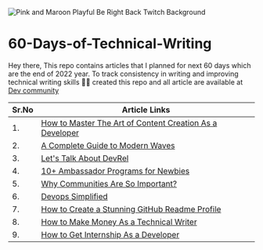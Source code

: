 
![Pink and Maroon Playful Be Right Back Twitch Background](https://user-images.githubusercontent.com/59861179/198283298-19983963-7abc-4bd7-b2db-ec0f84b28be0.png)

# 60-Days-of-Technical-Writing

Hey there,
This repo contains articles that I planned for next 60 days which are the end of 2022 year. To track consistency in writing and improving technical writing skills ✍🏻 created this repo and all article are available at [Dev community](https://patilganesh1010.hashnode.dev/)

| Sr.No  | Article Links |
| ------------- | ------------- |
| 1.  | [How to Master The Art of Content Creation As a Developer](https://patilganesh1010.hashnode.dev/how-to-master-the-art-of-content-creation-as-a-developer)  |
| 2.  | [A Complete Guide to Modern Waves](https://patilganesh1010.hashnode.dev/a-complete-guide-to-modern-waves)  |
| 3.  | [Let's Talk About DevRel](https://patilganesh1010.hashnode.dev/lets-talk-about-devrel)  |
| 4.  | [10+ Ambassador Programs for Newbies](https://patilganesh1010.hashnode.dev/10-ambassador-programs-for-newbies)  |
| 5.  | [Why Communities Are So Important?](https://patilganesh1010.hashnode.dev/why-communities-are-so-important)  |
| 6.  | [Devops Simplified](https://dev.to/patilganesh1010/devops-simplified-j12)  |
| 7.  | [How to Create a Stunning GitHub Readme Profile](https://patilganesh1010.hashnode.dev/how-to-create-a-stunning-github-readme-profile)  |
| 8.  | [How to Make Money As a Technical Writer](https://patilganesh1010.hashnode.dev/a-complete-guide-to-make-money-as-a-technical-writer)  |
| 9.  | [How to Get Internship As a Developer](https://patilganesh1010.hashnode.dev/right-approach-to-get-internship-as-a-developer)  |




 
